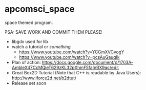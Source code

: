 # apcomsci_space

space themed program.

PSA: SAVE WORK AND COMMIT THEM PLEASE!

* libgdx used for lib
* watch a tutorial or _something_
    * https://www.youtube.com/watch?v=YCGmXVCvogY
    * https://www.youtube.com/watch?v=pcsAuGauqIk
* Plan of action: https://docs.google.com/document/d/1703A-AmbIeX47CcMQieT629zKL32pXhmF5faInBX9qc/edit 
* Great Box2D Tutorial (Note that C++ is readable by Java Users): http://www.iforce2d.net/b2dtut/ 
* Release set soon
